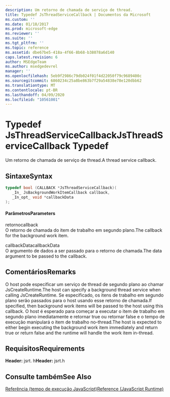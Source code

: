 ```yaml
---
description: Um retorno de chamada de serviço de thread.
title: Typedef JsThreadServiceCallback | Documentos da Microsoft
ms.custom: ''
ms.date: 01/18/2017
ms.prod: microsoft-edge
ms.reviewer: ''
ms.suite: ''
ms.tgt_pltfrm: ''
ms.topic: reference
ms.assetid: dbe67be5-418a-4f66-8b68-b38078a6d140
caps.latest.revision: 6
author: MSEdgeTeam
ms.author: msedgedevrel
manager: ''
ms.openlocfilehash: 5eb9f2986c79db024f01f4d22050f79c9689400c
ms.sourcegitcommit: 6860234c25a8be863b7f29a54838e78e120dbb62
ms.translationtype: MT
ms.contentlocale: pt-BR
ms.lasthandoff: 04/09/2020
ms.locfileid: "10561001"
---
```

# <span data-ttu-id="cb542-103">Typedef JsThreadServiceCallback</span><span class="sxs-lookup"><span data-stu-id="cb542-103">JsThreadServiceCallback Typedef</span></span>
<span data-ttu-id="cb542-104">Um retorno de chamada de serviço de thread.</span><span class="sxs-lookup"><span data-stu-id="cb542-104">A thread service callback.</span></span>  
  
## <span data-ttu-id="cb542-105">Sintaxe</span><span class="sxs-lookup"><span data-stu-id="cb542-105">Syntax</span></span>  
  
```cpp  
typedef bool (CALLBACK *JsThreadServiceCallback)(  
   _In_ JsBackgroundWorkItemCallback callback,  
   _In_opt_ void *callbackData  
);  
```  
  
#### <span data-ttu-id="cb542-106">Parâmetros</span><span class="sxs-lookup"><span data-stu-id="cb542-106">Parameters</span></span>  
 <span data-ttu-id="cb542-107">retorno</span><span class="sxs-lookup"><span data-stu-id="cb542-107">callback</span></span>  
 <span data-ttu-id="cb542-108">O retorno de chamada do item de trabalho em segundo plano.</span><span class="sxs-lookup"><span data-stu-id="cb542-108">The callback for the background work item.</span></span>  
  
 <span data-ttu-id="cb542-109">callbackData</span><span class="sxs-lookup"><span data-stu-id="cb542-109">callbackData</span></span>  
 <span data-ttu-id="cb542-110">O argumento de dados a ser passado para o retorno de chamada.</span><span class="sxs-lookup"><span data-stu-id="cb542-110">The data argument to be passed to the callback.</span></span>  
  
## <span data-ttu-id="cb542-111">Comentários</span><span class="sxs-lookup"><span data-stu-id="cb542-111">Remarks</span></span>  
 <span data-ttu-id="cb542-112">O host pode especificar um serviço de thread de segundo plano ao chamar JsCreateRuntime.</span><span class="sxs-lookup"><span data-stu-id="cb542-112">The host can specify a background thread service when calling JsCreateRuntime.</span></span> <span data-ttu-id="cb542-113">Se especificado, os itens de trabalho em segundo plano serão passados para o host usando esse retorno de chamada.</span><span class="sxs-lookup"><span data-stu-id="cb542-113">If specified, then background work items will be passed to the host using this callback.</span></span> <span data-ttu-id="cb542-114">O host é esperado para começar a executar o item de trabalho em segundo plano imediatamente e retornar true ou retornar false e o tempo de execução manipulará o item de trabalho no-thread.</span><span class="sxs-lookup"><span data-stu-id="cb542-114">The host is expected to either begin executing the background work item immediately and return true or return false and the runtime will handle the work item in-thread.</span></span>  
  
## <span data-ttu-id="cb542-115">Requisitos</span><span class="sxs-lookup"><span data-stu-id="cb542-115">Requirements</span></span>  
 <span data-ttu-id="cb542-116">**Header:** jsrt. h</span><span class="sxs-lookup"><span data-stu-id="cb542-116">**Header:** jsrt.h</span></span>  
  
## <span data-ttu-id="cb542-117">Consulte também</span><span class="sxs-lookup"><span data-stu-id="cb542-117">See Also</span></span>  
 [<span data-ttu-id="cb542-118">Referência (tempo de execução JavaScript)</span><span class="sxs-lookup"><span data-stu-id="cb542-118">Reference (JavaScript Runtime)</span></span>](../chakra-hosting/reference-javascript-runtime.md)